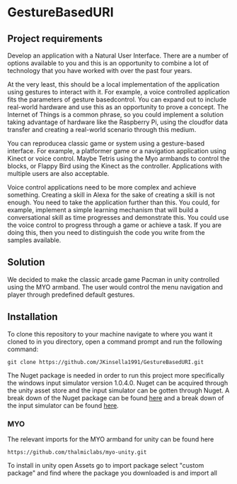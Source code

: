 # GestureBasedURI

## Project requirements
Develop an application with a Natural User Interface. There are a number of options available to you and this is an opportunity to combine a lot of technology that you have worked with over the past four years. 

At the very least, this should be a local implementation of the application using gestures to interact with it. For example, a voice controlled application fits the parameters of gesture basedcontrol. You can expand out to include real-world hardware and use this as an opportunity to prove a concept. The Internet of Things is a common phrase, so you could implement a solution taking advantage of hardware like the Raspberry Pi, using the cloudfor data transfer and creating a real-world scenario through this medium.

You can reproducea classic game or system using a gesture-based interface. For example, a platformer game or a navigation application using Kinect or voice control. Maybe Tetris using the Myo armbands to control the blocks, or Flappy Bird using the Kinect as the controller. Applications with multiple users are also acceptable. 

Voice control applications need to be more complex and achieve something. Creating a skill in Alexa for the sake of creating a skill is not enough. You need to take the application further than this. You could, for example, implement a simple learning mechanism that will build a conversational skill as time progresses and demonstrate this. You could use the voice control to progress through a game or achieve a task. If you are doing this, then you need to distinguish the code you write from the samples available.

## Solution
We decided to make the classic arcade game Pacman in unity controlled using the MYO armband. The user would control the menu navigation and player through predefined default gestures. 

## Installation
To clone this repository to your machine navigate to where you want it cloned to in you directory, open a command prompt and run the following command:
```
git clone https://github.com/JKinsella1991/GestureBasedURI.git
```
The Nuget package is needed in order to run this project more specifically the windows input simulator version 1.0.4.0. Nuget can be acquired through the unity asset store and the input simulator can be gotten through Nuget. A break down of the Nuget package can be found [here](https://assetstore.unity.com/packages/tools/utilities/nuget-for-unity-104640?fbclid=IwAR3McRhKURJPsJBCiFGsY5xkG2060H2IPHUfvyFwPV-JR3mL0y2Lj8y9uSc) and a break down of the input simulator can be found [here](https://www.nuget.org/packages/InputSimulator).

### MYO
The relevant imports for the MYO armband for unity can be found here
```
https://github.com/thalmiclabs/myo-unity.git
```
To install in unity open Assets go to import package select "custom package" and find where the package you downloaded is and import all
